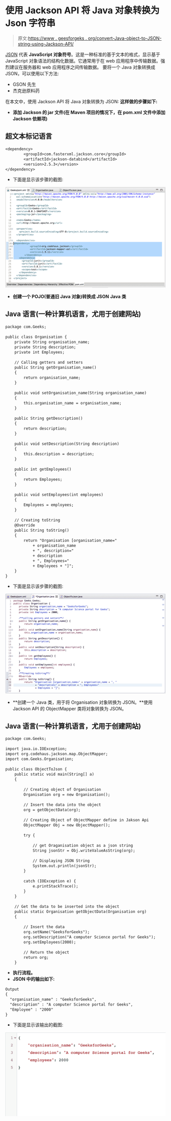 # 使用 Jackson API 将 Java 对象转换为 Json 字符串

> 原文:[https://www . geesforgeks . org/convert-Java-object-to-JSON-string-using-Jackson-API/](https://www.geeksforgeeks.org/convert-java-object-to-json-string-using-jackson-api/)

[JSON](https://www.geeksforgeeks.org/tag/json/) 代表 **JavaScript 对象符号**。这是一种标准的基于文本的格式，显示基于 JavaScript 对象语法的结构化数据。它通常用于在 web 应用程序中传输数据。强烈建议在服务器和 web 应用程序之间传输数据。
要将一个 Java 对象转换成 JSON，可以使用以下方法:

*   GSON 先生
*   杰克逊原料药

在本文中，使用 Jackson API 将 Java 对象转换为 JSON:
**这样做的步骤如下:**

*   **添加 Jackson 的 jar 文件(在 Maven 项目的情况下，在 pom.xml 文件中添加 Jackson 依赖项)**

## 超文本标记语言

```
<dependency>
        <groupId>com.fasterxml.jackson.core</groupId>
        <artifactId>jackson-databind</artifactId>
        <version>2.5.3</version>
</dependency>
```

*   下面是显示该步骤的截图:

![](img/d595278713602243b637f4dbe42a0490.png)

*   **创建一个 POJO(普通旧 Java 对象)转换成 JSON**
    **Java 类**

## Java 语言(一种计算机语言，尤用于创建网站)

```
package com.Geeks;

public class Organisation {
    private String organisation_name;
    private String description;
    private int Employees;

    // Calling getters and setters
    public String getOrganisation_name()
    {
        return organisation_name;
    }

    public void setOrganisation_name(String organisation_name)
    {
        this.organisation_name = organisation_name;
    }

    public String getDescription()
    {
        return description;
    }

    public void setDescription(String description)
    {
        this.description = description;
    }

    public int getEmployees()
    {
        return Employees;
    }

    public void setEmployees(int employees)
    {
        Employees = employees;
    }

    // Creating toString
    @Override
    public String toString()
    {
        return "Organisation [organisation_name="
            + organisation_name
            + ", description="
            + description
            + ", Employees="
            + Employees + "]";
    }
}
```

*   下面是显示该步骤的截图:

![](img/45bfd3cbdbbf0f81a6235340737a7f7b.png)

*   **创建一个 Java 类，用于将 Organisation 对象转换为 JSON。**使用 Jackson API 的 ObjectMapper 类将对象转换为 JSON。

## Java 语言(一种计算机语言，尤用于创建网站)

```
package com.Geeks;

import java.io.IOException;
import org.codehaus.jackson.map.ObjectMapper;
import com.Geeks.Organisation;

public class ObjectToJson {
    public static void main(String[] a)
    {

        // Creating object of Organisation
        Organisation org = new Organisation();

        // Insert the data into the object
        org = getObjectData(org);

        // Creating Object of ObjectMapper define in Jakson Api
        ObjectMapper Obj = new ObjectMapper();

        try {

            // get Oraganisation object as a json string
            String jsonStr = Obj.writeValueAsString(org);

            // Displaying JSON String
            System.out.println(jsonStr);
        }

        catch (IOException e) {
            e.printStackTrace();
        }
    }

    // Get the data to be inserted into the object
    public static Organisation getObjectData(Organisation org)
    {

        // Insert the data
        org.setName("GeeksforGeeks");
        org.setDescription("A computer Science portal for Geeks");
        org.setEmployees(2000);

        // Return the object
        return org;
    }
```

*   **执行流程。**
*   **JSON 中的输出如下:**

```
Output
{
  "organisation_name" : "GeeksforGeeks",
  "description" : "A computer Science portal for Geeks",
  "Employee" : "2000"
}

```

*   下面是显示该输出的截图:

![](img/63d758c201c1f09d3a2d69dd21b123f4.png)
